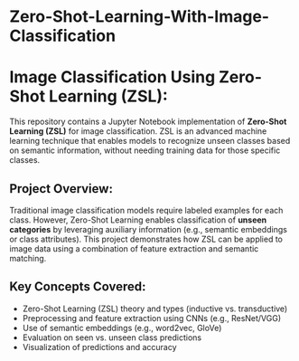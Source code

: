 # Zero-Shot-Learning-With-Image-Classification

#  Image Classification Using Zero-Shot Learning (ZSL):

This repository contains a Jupyter Notebook implementation of **Zero-Shot Learning (ZSL)** for image classification. ZSL is an advanced machine learning technique that enables models to recognize unseen classes based on semantic information, without needing training data for those specific classes.


##  Project Overview:

Traditional image classification models require labeled examples for each class. However, Zero-Shot Learning enables classification of **unseen categories** by leveraging auxiliary information (e.g., semantic embeddings or class attributes). This project demonstrates how ZSL can be applied to image data using a combination of feature extraction and semantic matching.


## Key Concepts Covered:

- Zero-Shot Learning (ZSL) theory and types (inductive vs. transductive)
- Preprocessing and feature extraction using CNNs (e.g., ResNet/VGG)
- Use of semantic embeddings (e.g., word2vec, GloVe)
- Evaluation on seen vs. unseen class predictions
- Visualization of predictions and accuracy



